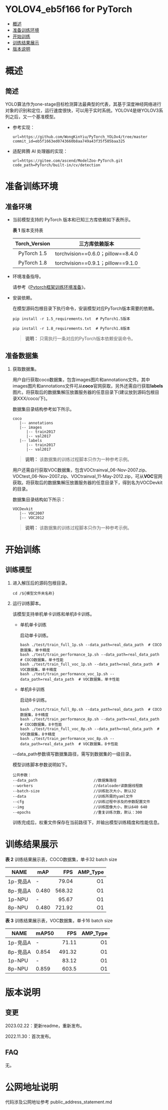 # YOLOV4_eb5f166 for PyTorch

-   [概述](概述.md)
-   [准备训练环境](准备训练环境.md)
-   [开始训练](开始训练.md)
-   [训练结果展示](训练结果展示.md)
-   [版本说明](版本说明.md)



# 概述

## 简述

YOLO算法作为one-stage目标检测算法最典型的代表，其基于深度神经网络进行对象的识别和定位，运行速度很快，可以用于实时系统。YOLOV4是继YOLOV3系列之后，又一个基准模型。

- 参考实现：

  ```
  url=https://github.com/WongKinYiu/PyTorch_YOLOv4/tree/master
  commit_id=eb5f1663ed0743660b8aa749a43f35f505baa325
  ```

- 适配昇腾 AI 处理器的实现：

  ```
  url=https://gitee.com/ascend/ModelZoo-PyTorch.git
  code_path=PyTorch/built-in/cv/detection
  ```


# 准备训练环境

## 准备环境

- 当前模型支持的 PyTorch 版本和已知三方库依赖如下表所示。

  **表 1**  版本支持表

  | Torch_Version      | 三方库依赖版本                                 |
  | :--------: | :----------------------------------------------------------: |
  | PyTorch 1.5 | torchvision==0.6.0；pillow==8.4.0 |
  | PyTorch 1.8 | torchvision==0.9.1；pillow==9.1.0 |
  
- 环境准备指导。

  请参考《[Pytorch框架训练环境准备](https://www.hiascend.com/document/detail/zh/ModelZoo/pytorchframework/ptes)》。
  
- 安装依赖。

  在模型源码包根目录下执行命令，安装模型对应PyTorch版本需要的依赖。
  ```
  pip install -r 1.5_requirements.txt  # PyTorch1.5版本
  
  pip install -r 1.8_requirements.txt  # PyTorch1.8版本
  ```
  > **说明：** 
  >只需执行一条对应的PyTorch版本依赖安装命令。


## 准备数据集

1. 获取数据集。

   用户自行获取coco数据集，包含images图片和annotations文件。其中images图片和annotations文件可从**coco**官网获取，另外还需自行获取**labels**图片。将获取后的数据集解压放置服务器的任意目录下(建议放到源码包根目录XXX/coco/下)。

   数据集目录结构参考如下所示。

   ```
   coco
      |-- annotations
      |-- images
         |-- train2017
         |-- val2017   
      |-- labels
         |-- train2017
         |-- val2017
   ```
   > **说明：** 
   >该数据集的训练过程脚本只作为一种参考示例。
   
   用户还需自行获取VOC数据集，包含VOCtrainval_06-Nov-2007.zip、VOCtest_06-Nov-2007.zip、VOCtrainval_11-May-2012.zip，可从**VOC**官网获取。将获取后的数据集解压放置服务器的任意目录下，得到名为VOCDevkit的目录。

   数据集目录结构如下所示：

   ```
   VOCDevkit
      |-- VOC2007
      |-- VOC2012
   ```
   > **说明：** 
   >该数据集的训练过程脚本只作为一种参考示例。


# 开始训练

## 训练模型

1. 进入解压后的源码包根目录。

   ```
   cd /${模型文件夹名称}
   ```

2. 运行训练脚本。

   该模型支持单机单卡训练和单机8卡训练。

   - 单机单卡训练

     启动单卡训练。

     ```shell
     bash ./test/train_full_1p.sh --data_path=real_data_path  # COCO数据集，单卡精度    
     bash ./test/train_performance_1p.sh --data_path=real_data_path  # COCO数据集，单卡性能
     bash ./test/train_full_voc_1p.sh --data_path=real_data_path  # VOC数据集，单卡精度    
     bash ./test/train_performance_voc_1p.sh --data_path=real_data_path  # VOC数据集，单卡性能
     ```

   - 单机8卡训练

     启动8卡训练。

     ```shell
     bash ./test/train_full_8p.sh --data_path=real_data_path  # COCO数据集，8卡精度    
     bash ./test/train_performance_8p.sh --data_path=real_data_path  # COCO数据集，8卡性能
     bash ./test/train_full_voc_8p.sh --data_path=real_data_path  # VOC数据集，8卡精度    
     bash ./test/train_performance_voc_8p.sh --data_path=real_data_path  # VOC数据集，8卡性能
     ```
   

   --data_path参数填写数据集路径，需写到数据集的一级目录。

   模型训练脚本参数说明如下。

   ```
   公共参数：
   --data_path                         //数据集路径
   --workers                           //dataloader读数据线程数
   --batch-size                        //训练批次大小，默认32
   --data                              //训练所需的yaml文件             
   --cfg                               //训练过程中涉及的参数配置文件
   --img                               //训练图像大小，默认640 640
   --epochs                            //重复训练次数，默认：300
   ```

   训练完成后，权重文件保存在当前路径下，并输出模型训练精度和性能信息。


# 训练结果展示

**表 2**  训练结果展示表，COCO数据集，单卡32 batch size

| NAME     | mAP |  FPS | AMP_Type |
| -------  | -----  | ---: | -------: |
| 1p-竞品A  | - | 79.04 |       O1 |
| 8p-竞品A  | 0.480 | 568.32 |       O1 |
| 1p-NPU   | - | 95.67 |       O1 |
| 8p-NPU   | 0.480 | 721.92 |       O1 |

**表 3**  训练结果展示表，VOC数据集，单卡16 batch size

| NAME     | mAP50 |  FPS | AMP_Type |
| -------  | -----  | ---: | -------: |
| 1p-竞品A  | - | 71.11 |       O1 |
| 8p-竞品A  | 0.854 | 491.32 |       O1 |
| 1p-NPU   | - | 83.12 |       O1 |
| 8p-NPU   | 0.859 | 603.5 |       O1 |


# 版本说明

## 变更

2023.02.22：更新readme，重新发布。

2022.11.30：首次发布。

## FAQ

无。

# 公网地址说明

代码涉及公网地址参考 public_address_statement.md

